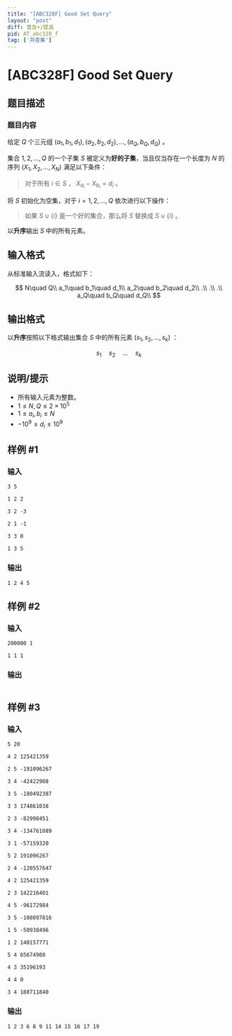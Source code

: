 ```yaml
---
title: "[ABC328F] Good Set Query"
layout: "post"
diff: 普及+/提高
pid: AT_abc328_f
tag: ['并查集']
---
```


# [ABC328F] Good Set Query

## 题目描述

### 题目内容

给定 $Q$ 个三元组 $(a_1,b_1,d_1),(a_2,b_2,d_2),...,(a_Q,b_Q,d_Q)$ 。

集合 ${1,2,...,Q}$ 的一个子集 $S$ 被定义为**好的子集**，当且仅当存在一个长度为 $N$ 的序列 $(X_1,X_2,...,X_N)$ 满足以下条件：

> 对于所有 $i\in S$ ， $X_{a_i}-X_{b_i}=d_i$ 。

将 $S$ 初始化为空集，对于 $i=1,2,...,Q$ 依次进行以下操作：

> 如果 $S\cup \{i\}$ 是一个好的集合，那么将 $S$ 替换成 $S\cup \{i\}$ 。

以**升序**输出 $S$ 中的所有元素。

## 输入格式

从标准输入流读入，格式如下：

$$
N\quad Q\\
a_1\quad b_1\quad d_1\\
a_2\quad b_2\quad d_2\\
.\\
.\\
.\\
a_Q\quad b_Q\quad d_Q\\
$$

## 输出格式

以**升序**按照以下格式输出集合 $S$ 中的所有元素 $(s_1,s_2,...,s_k)$ ：

$$
s_1\quad s_2\quad ...\quad s_k
$$

## 说明/提示

* 所有输入元素为整数。
* $1\le N,Q\le 2\times 10^5$
* $1\le a_i,b_i\le N$
* $-10^9\le d_i\le 10^9$

## 样例 #1

### 输入

```
3 5
1 2 2
3 2 -3
2 1 -1
3 3 0
1 3 5
```

### 输出

```
1 2 4 5
```

## 样例 #2

### 输入

```
200000 1
1 1 1
```

### 输出

```

```

## 样例 #3

### 输入

```
5 20
4 2 125421359
2 5 -191096267
3 4 -42422908
3 5 -180492387
3 3 174861038
2 3 -82998451
3 4 -134761089
3 1 -57159320
5 2 191096267
2 4 -120557647
4 2 125421359
2 3 142216401
4 5 -96172984
3 5 -108097816
1 5 -50938496
1 2 140157771
5 4 65674908
4 3 35196193
4 4 0
3 4 188711840
```

### 输出

```
1 2 3 6 8 9 11 14 15 16 17 19
```

